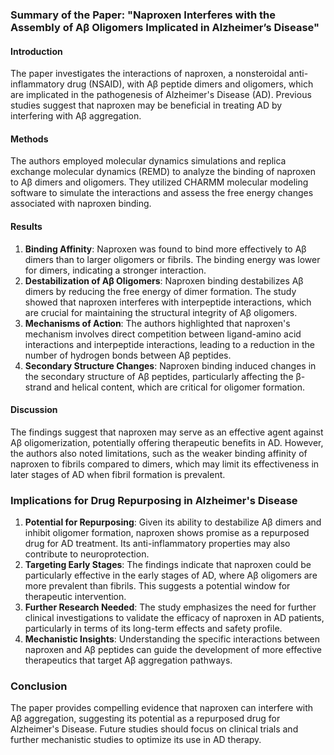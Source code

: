 ### Summary of the Paper: "Naproxen Interferes with the Assembly of Aβ Oligomers Implicated in Alzheimer’s Disease"

#### Introduction
The paper investigates the interactions of naproxen, a nonsteroidal anti-inflammatory drug (NSAID), with Aβ peptide dimers and oligomers, which are implicated in the pathogenesis of Alzheimer's Disease (AD). Previous studies suggest that naproxen may be beneficial in treating AD by interfering with Aβ aggregation.

#### Methods
The authors employed molecular dynamics simulations and replica exchange molecular dynamics (REMD) to analyze the binding of naproxen to Aβ dimers and oligomers. They utilized CHARMM molecular modeling software to simulate the interactions and assess the free energy changes associated with naproxen binding.

#### Results
1. **Binding Affinity**: Naproxen was found to bind more effectively to Aβ dimers than to larger oligomers or fibrils. The binding energy was lower for dimers, indicating a stronger interaction.
2. **Destabilization of Aβ Oligomers**: Naproxen binding destabilizes Aβ dimers by reducing the free energy of dimer formation. The study showed that naproxen interferes with interpeptide interactions, which are crucial for maintaining the structural integrity of Aβ oligomers.
3. **Mechanisms of Action**: The authors highlighted that naproxen's mechanism involves direct competition between ligand-amino acid interactions and interpeptide interactions, leading to a reduction in the number of hydrogen bonds between Aβ peptides.
4. **Secondary Structure Changes**: Naproxen binding induced changes in the secondary structure of Aβ peptides, particularly affecting the β-strand and helical content, which are critical for oligomer formation.

#### Discussion
The findings suggest that naproxen may serve as an effective agent against Aβ oligomerization, potentially offering therapeutic benefits in AD. However, the authors also noted limitations, such as the weaker binding affinity of naproxen to fibrils compared to dimers, which may limit its effectiveness in later stages of AD when fibril formation is prevalent.

### Implications for Drug Repurposing in Alzheimer's Disease
1. **Potential for Repurposing**: Given its ability to destabilize Aβ dimers and inhibit oligomer formation, naproxen shows promise as a repurposed drug for AD treatment. Its anti-inflammatory properties may also contribute to neuroprotection.
2. **Targeting Early Stages**: The findings indicate that naproxen could be particularly effective in the early stages of AD, where Aβ oligomers are more prevalent than fibrils. This suggests a potential window for therapeutic intervention.
3. **Further Research Needed**: The study emphasizes the need for further clinical investigations to validate the efficacy of naproxen in AD patients, particularly in terms of its long-term effects and safety profile.
4. **Mechanistic Insights**: Understanding the specific interactions between naproxen and Aβ peptides can guide the development of more effective therapeutics that target Aβ aggregation pathways.

### Conclusion
The paper provides compelling evidence that naproxen can interfere with Aβ aggregation, suggesting its potential as a repurposed drug for Alzheimer's Disease. Future studies should focus on clinical trials and further mechanistic studies to optimize its use in AD therapy.
